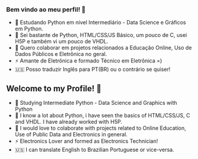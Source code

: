### Bem vindo ao meu perfil! 👋 

- 🌱 Estudando Python em nível Intermediário - Data Science e Gráficos em Python.
- 🧠 Sei bastante de Python, HTML/CSS/JS Básico, um pouco de C, usei H5P e também vi um pouco de VHDL.
- 👯 Quero colaborar em projetos relacionados a Educação Online, Uso de Dados Públicos e Eletrônica no geral.
- ⚡ Amante de Eletrônica e formado Técnico em Eletrônica =)
- 🇺🇸  Posso traduzir Inglês para PT(BR) ou o contrário se quiser!

## Welcome to my Profile! 👋
- 🌱 Studying Intermediate Python - Data Science and Graphics with Python
- 🧠 I know a lot about Python, i have seen the basics of HTML/CSS/JS, C and VHDL. I have already worked with H5P. 
- 👯 I would love to colaborate with projects related to Online Education, Use of Public Data and Electronics in general. 
- ⚡ Electronics Lover and formed as Electronics Technician!
- 🇺🇸  I can translate English to Brazilian Portuguese or vice-versa. 
